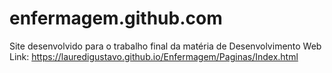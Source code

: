# enfermagem.github.com
Site desenvolvido para o trabalho final da matéria de Desenvolvimento Web
Link:  https://lauredigustavo.github.io/Enfermagem/Paginas/Index.html
